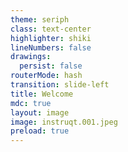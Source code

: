 ```yaml
---
theme: seriph
class: text-center
highlighter: shiki
lineNumbers: false
drawings:
  persist: false
routerMode: hash
transition: slide-left
title: Welcome
mdc: true
layout: image
image: instruqt.001.jpeg
preload: true
---
```

